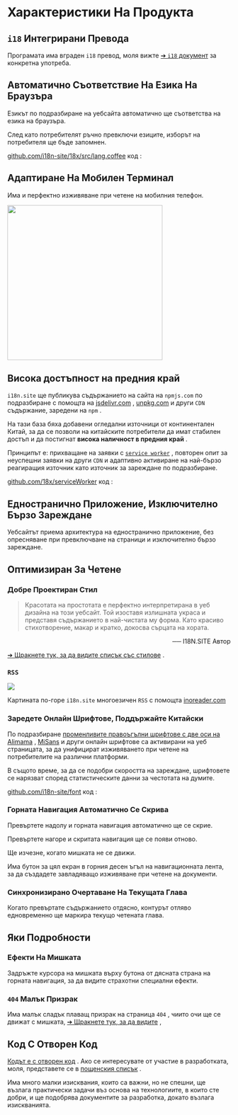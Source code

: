 # Характеристики На Продукта

## `i18` Интегрирани Превода

Програмата има вграден `i18` превод, моля вижте [➔ `i18` документ](/i18) за конкретна употреба.

## Автоматично Съответствие На Езика На Браузъра

Езикът по подразбиране на уебсайта автоматично ще съответства на езика на браузъра.

След като потребителят ръчно превключи езиците, изборът на потребителя ще бъде запомнен.

[github.com/i18n-site/18x/src/lang.coffee](https://github.com/i18n-site/18x/blob/main/src/lang.coffee) код :

## Адаптиране На Мобилен Терминал

Има и перфектно изживяване при четене на мобилния телефон.

<img src="//p.3ti.site/1721379497.avif" width="350px">

## <a rel=id href="#ha" id="ha"></a> Висока достъпност на предния край

`i18n.site` ще публикува съдържанието на сайта на `npmjs.com` по подразбиране с помощта на [jsdelivr.com](//jsdelivr.com) , [unpkg.com](//unpkg.com) и други `CDN` съдържание, заредени на `npm` .

На тази база бяха добавени огледални източници от континентален Китай, за да се позволи на китайските потребители да имат стабилен достъп и да постигнат **висока наличност в предния край** .

Принципът е: прихващане на заявки с [`service worker`](https://developer.mozilla.org/docs/Web/API/Service_Worker_API) , повторен опит за неуспешни заявки на други `CDN` и адаптивно активиране на най-бързо реагиращия източник като източник за зареждане по подразбиране.

[github.com/18x/serviceWorker](https://github.com/i18n-site/18x/tree/main/serviceWorker) код :

## Едностранично Приложение, Изключително Бързо Зареждане

Уебсайтът приема архитектура на едностранично приложение, без опресняване при превключване на страници и изключително бързо зареждане.

## Оптимизиран За Четене

### Добре Проектиран Стил

> Красотата на простотата е перфектно интерпретирана в уеб дизайна на този уебсайт.
> Той изоставя излишната украса и представя съдържанието в най-чистата му форма.
> Като красиво стихотворение, макар и кратко, докосва сърцата на хората.

<p style="text-align:right">── I18N.SITE Автор</p>

[➔ Щракнете тук, за да видите списък със стилове](/i18n.site/md/styl) .

### `RSS`

![](//p.3ti.site/1725541085.avif)

Картината по-горе `i18n.site` многоезичен `RSS` с помощта [inoreader.com](//inoreader.com)

### Заредете Онлайн Шрифтове, Поддържайте Китайски

По подразбиране [променливите правоъгълни шрифтове с две оси на Alimama](https://www.iconfont.cn/fonts/detail?cnid=pOvFIr086ADR) , [MiSans](https://hyperos.mi.com/font/zh/download/) и други онлайн шрифтове са активирани на уеб страницата, за да унифицират изживяването при четене на потребителите на различни платформи.

В същото време, за да се подобри скоростта на зареждане, шрифтовете се нарязват според статистическите данни за честотата на думите.

[github.com/i18n-site/font](https://github.com/i18n-site/font) код :

### Горната Навигация Автоматично Се Скрива

Превъртете надолу и горната навигация автоматично ще се скрие.

Превъртете нагоре и скритата навигация ще се появи отново.

Ще изчезне, когато мишката не се движи.

Има бутон за цял екран в горния десен ъгъл на навигационната лента, за да създадете завладяващо изживяване при четене на документи.

### Синхронизирано Очертаване На Текущата Глава

Когато превъртате съдържанието отдясно, контурът отляво едновременно ще маркира текущо четената глава.

## Яки Подробности

### Ефекти На Мишката

Задръжте курсора на мишката върху бутона от дясната страна на горната навигация, за да видите страхотни специални ефекти.

### `404` Малък Призрак

Има малък сладък плаващ призрак на страница `404` , чиито очи ще се движат с мишката, [➔ Щракнете тук, за да видите](/404) ,

## Код С Отворен Код

[Кодът е с отворен код](/i18n.site/c/src) . Ако се интересувате от участие в разработката, моля, представете се в [пощенския списък](//groups.google.com/u/2/g/i18n-site) .

Има много малки изисквания, които са важни, но не спешни, ще възлага практически задачи въз основа на технологиите, в които сте добри, и ще подобрява документите за разработка, докато възлага изискванията.